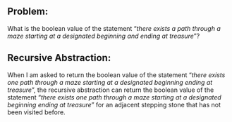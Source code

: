 ## Problem: 
What is the boolean value of the statement 
“*there exists a path through a maze starting at a designated beginning and ending at treasure*”?

## Recursive Abstraction: 
When I am asked to return the boolean value of the statement 
“*there exists one path through a maze starting at a designated beginning ending at treasure*”, 
the recursive abstraction can return the boolean value of the statement 
“*there exists one path through a maze starting at a designated beginning ending at treasure*”
for an adjacent stepping stone that has not been visited before.
